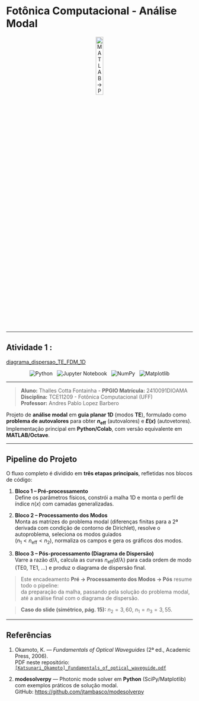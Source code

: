 # Fotônica Computacional - Análise Modal 

<p align="center"> <img src="https://codeconverter.com/images/convert-matlab-to-python.png" alt="MATLAB → Python" style="width:20%;">

---
## Atividade 1 : 
[diagrama_dispersao_TE_FDM_1D](https://github.com/thallescotta/fotonica-computacional-uff-2025-2/blob/main/%F0%9F%96%A5%EF%B8%8FFotonicaComputacional_BlocoA_TE1D_2025_09_13_v1.ipynb)

<p align="center">
  <img src="https://img.shields.io/badge/Python-3.11%2B-blue?logo=python&logoColor=white" alt="Python" />
  &nbsp;
  <img src="https://img.shields.io/badge/Jupyter-Notebook-orange?logo=jupyter&logoColor=white" alt="Jupyter Notebook" />
  &nbsp;
  <img src="https://img.shields.io/badge/NumPy-1.x-lightgrey?logo=numpy&logoColor=013243" alt="NumPy" />
  &nbsp;
  <img src="https://img.shields.io/badge/Matplotlib-3.x-lightgrey?logo=plotly&logoColor=white" alt="Matplotlib" />
</p>



---


> **Aluno:** Thalles Cotta Fontainha - **PPGIO Matrícula:** 2410091DIOAMA  
> **Disciplina:** TCE11209 - Fotônica Computacional (UFF)  
> **Professor:** Andres Pablo Lopez Barbero

Projeto de **análise modal** em **guia planar 1D** (modos **TE**), formulado como **problema de autovalores** para obter **$n_\mathrm{eff}$** (autovalores) e **$E(x)$** (autovetores). Implementação principal em **Python/Colab**, com versão equivalente em **MATLAB/Octave**.

---

## Pipeline do Projeto

O fluxo completo é dividido em **três etapas principais**, refletidas nos blocos de código:

1. **Bloco 1 – Pré-processamento**  
   Define os parâmetros físicos, constrói a malha 1D e monta o perfil de índice $n(x)$ com camadas generalizadas.  

2. **Bloco 2 – Processamento dos Modos**  
   Monta as matrizes do problema modal (diferenças finitas para a 2ª derivada com condição de contorno de Dirichlet), resolve o autoproblema, seleciona os modos guiados  
   ($n_1 < n_\mathrm{eff} < n_2$), normaliza os campos e gera os gráficos dos modos.

3. **Bloco 3 – Pós-processamento (Diagrama de Dispersão)**  
   Varre a razão $d/\lambda$, calcula as curvas $n_\mathrm{eff}(d/\lambda)$ para cada ordem de modo (TE0, TE1, …) e produz o diagrama de dispersão final.

> Este encadeamento **Pré → Processamento dos Modos → Pós** resume todo o pipeline:  
> da preparação da malha, passando pela solução do problema modal, até a análise final com o diagrama de dispersão.


> **Caso do slide (simétrico, pág. 15):** $n_2 = 3{,}60$, $n_1 = n_3 = 3{,}55$.


---

## Referências
1. Okamoto, K. — *Fundamentals of Optical Waveguides* (2ª ed., Academic Press, 2006).  
   PDF neste repositório: [`[Katsunari_Okamoto]_Fundamentals_of_optical_waveguide.pdf`](./%5BKatsunari_Okamoto%5D_Fundamentals_of_optical_waveguide.pdf)

2. **modesolverpy** — Photonic mode solver em **Python** (SciPy/Matplotlib) com exemplos práticos de solução modal.  
   GitHub: <https://github.com/jtambasco/modesolverpy>

